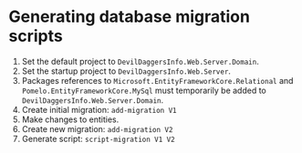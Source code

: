 # Generating database migration scripts

1. Set the default project to `DevilDaggersInfo.Web.Server.Domain`.
2. Set the startup project to `DevilDaggersInfo.Web.Server`.
3. Packages references to `Microsoft.EntityFrameworkCore.Relational` and `Pomelo.EntityFrameworkCore.MySql` must temporarily be added to `DevilDaggersInfo.Web.Server.Domain`.
4. Create initial migration: `add-migration V1`
5. Make changes to entities.
6. Create new migration: `add-migration V2`
7. Generate script: `script-migration V1 V2`
